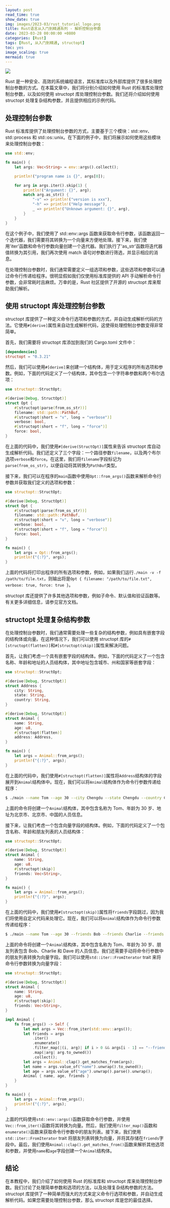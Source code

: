 ```yaml
---
layout: post
read_time: true
show_date: true
img: images/2023-03/rust_tutorial_logo.png
title: Rust语言从入门到精通系列 - 解析控制台参数
date: 2023-03-28 00:00:00 +0800
categories: [Rust]
tags: [Rust, 从入门到精通, structopt]
toc: yes
image_scaling: true
mermaid: true
---
```


![](/images/2023-03/rust_tutorial_logo.png)

Rust 是一种安全、高效的系统编程语言，其标准库以及外部库提供了很多处理控制台参数的方式。在本篇文章中，我们将分别介绍如何使用 Rust 的标准库处理控制台参数，以及如何使用 structopt 库处理控制台参数。我们还将介绍如何使用 structopt 处理复杂结构参数，并且提供相应的示例代码。

## 处理控制台参数

Rust 标准库提供了处理控制台参数的方式，主要基于三个模块：std::env、std::process 和 std::os::unix。在下面的例子中，我们将展示如何使用这些模块来处理控制台参数：

```rust
use std::env;

fn main() {
    let args: Vec<String> = env::args().collect();

    println!("program name is {}", args[0]);

    for arg in args.iter().skip(1) {
        println!("Argument: {}", arg);
        match arg.as_str() {
            "-v" => println!("version is xxx"),
            "-h" => println!("Help message"),
            _ => println!("Unknown argument: {}", arg),
        }
    }
}
```

在这个例子中，我们使用了 std::env::args 函数来获取命令行参数，该函数返回一个迭代器，我们需要将其转换为一个向量来方便地处理。接下来，我们使用'iter'函数和命令行参数向量创建一个迭代器。我们执行了'as_str'函数将迭代器值转换为其引用，我们再次使用 match 语句对参数进行筛选，并显示相应的消息。

在处理控制台参数时，我们通常需要定义一组选项和参数，这些选项和参数可以通过命令行传递给程序。很明显假如我们仅使用标准库提供的 API 手动解析命令行参数，会非常耗时且麻烦。万幸的是，Rust 社区提供了开源的 structopt 库来帮助我们解析。

## 使用 structopt 库处理控制台参数

structopt 库提供了一种定义命令行选项和参数的方式，并自动生成解析代码的方法。它使用`#[derive]`属性来自动生成解析代码，这使得处理控制台参数变得非常简单。

首先，我们需要将 structopt 库添加到我们的 Cargo.toml 文件中：

```toml
[dependencies]
structopt = "0.3.21"
```

然后，我们可以使用`#[derive]`来创建一个结构体，用于定义程序的所有选项和参数。例如，下面的代码定义了一个结构体，其中包含一个字符串参数和两个布尔选项：

```rust
use structopt::StructOpt;

#[derive(Debug, StructOpt)]
struct Opt {
    #[structopt(parse(from_os_str))]
    filename: std::path::PathBuf,
    #[structopt(short = "v", long = "verbose")]
    verbose: bool,
    #[structopt(short = "f", long = "force")]
    force: bool,
}
```

在上面的代码中，我们使用`#[derive(StructOpt)]`属性来告诉 structopt 库自动生成解析代码。我们还定义了三个字段：一个路径参数`filename`，以及两个布尔选项`verbose`和`force`。在这里，我们将`filename`字段标记为`parse(from_os_str)`，以便自动将其转换为`PathBuf`类型。

接下来，我们可以在程序的`main`函数中使用`Opt::from_args()`函数来解析命令行参数并获取我们定义的选项和参数：

```rust
use structopt::StructOpt;

#[derive(Debug, StructOpt)]
struct Opt {
    #[structopt(parse(from_os_str))]
    filename: std::path::PathBuf,
    #[structopt(short = "v", long = "verbose")]
    verbose: bool,
    #[structopt(short = "f", long = "force")]
    force: bool,
}

fn main() {
    let args = Opt::from_args();
    println!("{:?}", args);
}
```

上面的代码将打印出程序的所有选项和参数，例如，如果我们运行`./main -v -f /path/to/file.txt`，则输出将是`Opt { filename: "/path/to/file.txt", verbose: true, force: true }`。

structopt 库还提供了许多其他选项和参数，例如子命令、默认值和验证函数等。有关更多详细信息，请参见官方文档。

## structopt 处理复杂结构参数

在处理控制台参数时，我们通常需要处理一些复杂的结构参数，例如具有嵌套字段的结构体或向量。在这种情况下，我们可以使用 structopt 库的`#[structopt(flatten)]`和`#[structopt(skip)]`属性来解决问题。

首先，让我们考虑一个具有嵌套字段的结构体。例如，下面的代码定义了一个包含名称、年龄和地址的人员结构体，其中地址包含城市、州和国家等嵌套字段：

```rust
use structopt::StructOpt;

#[derive(Debug, StructOpt)]
struct Address {
    city: String,
    state: String,
    country: String,
}

#[derive(Debug, StructOpt)]
struct Animal {
    name: String,
    age: u8,
    #[structopt(flatten)]
    address: Address,
}

fn main() {
    let args = Animal::from_args();
    println!("{:?}", args);
}
```

在上面的代码中，我们使用`#[structopt(flatten)]`属性将`Address`结构体的字段展开到`Animal`结构体中。现在，我们可以将`Animal`结构体作为命令行参数传递给程序：

```bash
$ ./main --name Tom --age 30 --city Chengdu --state Chengdu --country China
```

上面的命令将创建一个`Animal`结构体，其中包含名称为 Tom、年龄为 30 岁、地址为北京市、北京市、中国的人员信息。

接下来，让我们考虑一个包含向量字段的结构体。例如，下面的代码定义了一个包含名称、年龄和朋友列表的人员结构体：

```rust
use structopt::StructOpt;

#[derive(Debug, StructOpt)]
struct Animal {
    name: String,
    age: u8,
    #[structopt(skip)]
    friends: Vec<String>,
}

fn main() {
    let args = Animal::from_args();
    println!("{:?}", args);
}
```

在上面的代码中，我们使用`#[structopt(skip)]`属性将`friends`字段跳过，因为我们将使用自定义代码来处理它。现在，我们可以将`Animal`结构体作为命令行参数传递给程序：

```bash
$ ./main --name Tom --age 30 --friends Bob --friends Charlie --friends Dave
```

上面的命令将创建一个`Animal`结构体，其中包含名称为 Tom、年龄为 30 岁、朋友列表包含 Bob、Charlie 和 Dave 的人员信息。我们还需要手动将命令行参数中的朋友列表转换为向量字段。我们可以使用`std::iter::FromIterator` trait 来将命令行参数转换为向量字段：

```rust
use structopt::StructOpt;

#[derive(Debug, StructOpt)]
struct Animal {
    name: String,
    age: u8,
    #[structopt(skip)]
    friends: Vec<String>,
}

impl Animal {
    fn from_args() -> Self {
        let mut args = Vec::from_iter(std::env::args());
        let friends = args
            .iter()
            .enumerate()
            .filter_map(|(i, arg)| if i > 0 && args[i - 1] == "--friends" { Some(arg) } else { None })
            .map(|arg| arg.to_owned())
            .collect();
        let args = Animal::clap().get_matches_from(args);
        let name = args.value_of("name").unwrap().to_owned();
        let age = args.value_of("age").unwrap().parse().unwrap();
        Animal { name, age, friends }
    }
}

fn main() {
    let args = Animal::from_args();
    println!("{:?}", args);
}
```

上面的代码使用`std::env::args()`函数获取命令行参数，并使用`Vec::from_iter()`函数将其转换为向量。然后，我们使用`filter_map()`函数和`enumerate()`函数来获取命令行参数中的朋友列表。接下来，我们使用`std::iter::FromIterator` trait 将朋友列表转换为向量，并将其存储在`friends`字段中。最后，我们使用`Animal::clap().get_matches_from()`函数来解析其他选项和参数，并使用`name`和`age`字段创建一个`Animal`结构体。

## 结论

在本教程中，我们介绍了如何使用 Rust 的标准库和 structopt 库来处理控制台参数。我们讨论了处理简单参数和选项的方法，以及处理复杂结构参数的方法。structopt 库提供了一种简单而强大的方式来定义命令行选项和参数，并自动生成解析代码。如果您需要处理控制台参数，那么 structopt 库是您的最佳选择。
